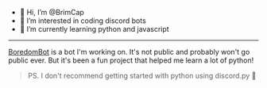 - 👋 Hi, I’m @BrimCap
- 👀 I’m interested in coding discord bots
- 🌱 I’m currently learning python and javascript

---

[BoredomBot](https://github.com/BrimCap/BoredomBot) is a bot I'm working on. It's not public and probably won't go public ever. But it's been a fun project that helped me learn a lot of python!

> PS. I don't recommend getting started with python using discord.py 😬
